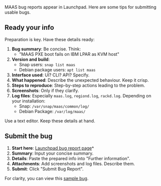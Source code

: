 MAAS bug reports appear in Launchpad. Here are some tips for submitting usable bugs.

## Ready your info

Preparation is key. Have these details ready: 

1. **Bug summary**: Be concise. Think: 
   - "MAAS PXE boot fails on IBM LPAR as KVM host" 
2. **Version and build**: 
   - Snap users: `snap list maas`
   - Debian package users: `apt list maas`
3. **Interface used**: UI? CLI? API? Specify.
4. **What happened**: Describe the unexpected behaviour. Keep it crisp.
5. **Steps to reproduce**: Step-by-step actions leading to the problem.
6. **Screenshots**: Only if they clarify.
7. **Log files**: Especially `maas.log`, `regiond.log`, `rackd.log`. Depending on your installation:
   - Snap: `/var/snap/maas/common/log/`
   - Debian Package: `/var/log/maas/`

Use a text editor. Keep these details at hand.

## Submit the bug

1. **Start here**: [Launchpad bug report page](https://bugs.launchpad.net/maas/+filebug)**^**
2. **Summary**: Input your concise summary.
3. **Details**: Paste the prepared info into "Further information".
4. **Attachments**: Add screenshots and log files. Describe them.
5. **Submit**: Click "Submit Bug Report".

For clarity, you can view this [sample bug](https://bugs.launchpad.net/maas/+bug/1923516).